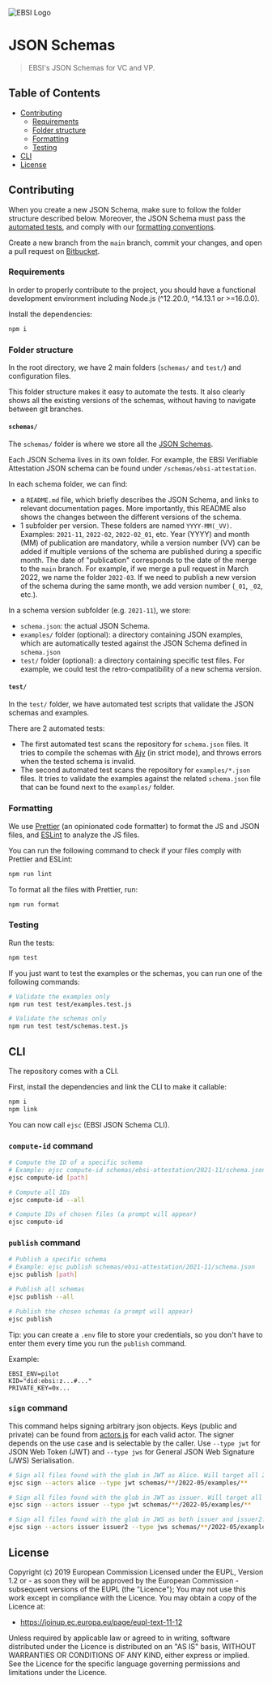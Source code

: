 ![EBSI Logo](https://ec.europa.eu/digital-building-blocks/wikis/images/logo/default-space-logo.svg)

# JSON Schemas

> EBSI's JSON Schemas for VC and VP.

## Table of Contents

- [Contributing](#Contributing)
  - [Requirements](#Requirements)
  - [Folder structure](#Folder-structure)
  - [Formatting](#Formatting)
  - [Testing](#Testing)
- [CLI](#CLI)
- [License](#License)

## Contributing

When you create a new JSON Schema, make sure to follow the folder structure described below. Moreover, the JSON Schema must pass the [automated tests](#Testing), and comply with our [formatting conventions](#Formatting).

Create a new branch from the `main` branch, commit your changes, and open a pull request on [Bitbucket](https://ec.europa.eu/digital-building-blocks/code/projects/EBSI/repos/json-schema/browse).

### Requirements

In order to properly contribute to the project, you should have a functional development environment including Node.js (^12.20.0, ^14.13.1 or >=16.0.0).

Install the dependencies:

```sh
npm i
```

### Folder structure

In the root directory, we have 2 main folders (`schemas/` and `test/`) and configuration files.

This folder structure makes it easy to automate the tests. It also clearly shows all the existing versions of the schemas, without having to navigate between git branches.

#### `schemas/`

The `schemas/` folder is where we store all the [JSON Schemas](https://json-schema.org/).

Each JSON Schema lives in its own folder. For example, the EBSI Verifiable Attestation JSON schema can be found under `/schemas/ebsi-attestation`.

In each schema folder, we can find:

- a `README.md` file, which briefly describes the JSON Schema, and links to relevant documentation pages. More importantly, this README also shows the changes between the different versions of the schema.
- 1 subfolder per version. These folders are named `YYYY-MM(_VV)`. Examples: `2021-11`, `2022-02`, `2022-02_01`, etc. Year (YYYY) and month (MM) of publication are mandatory, while a version number (VV) can be added if multiple versions of the schema are published during a specific month. The date of "publication" corresponds to the date of the merge to the `main` branch. For example, if we merge a pull request in March 2022, we name the folder `2022-03`. If we need to publish a new version of the schema during the same month, we add version number (`_01`, `_02`, etc.).

In a schema version subfolder (e.g. `2021-11`), we store:

- `schema.json`: the actual JSON Schema.
- `examples/` folder (optional): a directory containing JSON examples, which are automatically tested against the JSON Schema defined in `schema.json`
- `test/` folder (optional): a directory containing specific test files. For example, we could test the retro-compatibility of a new schema version.

#### `test/`

In the `test/` folder, we have automated test scripts that validate the JSON schemas and examples.

There are 2 automated tests:

- The first automated test scans the repository for `schema.json` files. It tries to compile the schemas with [Ajv](https://ajv.js.org/) (in strict mode), and throws errors when the tested schema is invalid.
- The second automated test scans the repository for `examples/*.json` files. It tries to validate the examples against the related `schema.json` file that can be found next to the `examples/` folder.

### Formatting

We use [Prettier](https://prettier.io/) (an opinionated code formatter) to format the JS and JSON files, and [ESLint](https://eslint.org/) to analyze the JS files.

You can run the following command to check if your files comply with Prettier and ESLint:

```sh
npm run lint
```

To format all the files with Prettier, run:

```sh
npm run format
```

### Testing

Run the tests:

```sh
npm test
```

If you just want to test the examples or the schemas, you can run one of the following commands:

```sh
# Validate the examples only
npm run test test/examples.test.js

# Validate the schemas only
npm run test test/schemas.test.js
```

## CLI

The repository comes with a CLI.

First, install the dependencies and link the CLI to make it callable:

```sh
npm i
npm link
```

You can now call `ejsc` (EBSI JSON Schema CLI).

### `compute-id` command

```sh
# Compute the ID of a specific schema
# Example: ejsc compute-id schemas/ebsi-attestation/2021-11/schema.json
ejsc compute-id [path]

# Compute all IDs
ejsc compute-id --all

# Compute IDs of chosen files (a prompt will appear)
ejsc compute-id
```

### `publish` command

```sh
# Publish a specific schema
# Example: ejsc publish schemas/ebsi-attestation/2021-11/schema.json
ejsc publish [path]

# Publish all schemas
ejsc publish --all

# Publish the chosen schemas (a prompt will appear)
ejsc publish
```

Tip: you can create a `.env` file to store your credentials, so you don't have to enter them every time you run the `publish` command.

Example:

```
EBSI_ENV=pilot
KID="did:ebsi:z...#..."
PRIVATE_KEY=0x...
```

### `sign` command

This command helps signing arbitrary json objects. Keys (public and private) can be found from [actors.js](cli/commands/sign/actors.js) for each valid actor. The signer depends on the use case and is selectable by the caller. Use `--type jwt` for JSON Web Token (JWT) and `--type jws` for General JSON Web Signature (JWS) Serialisation.

```sh
# Sign all files found with the glob in JWT as Alice. Will target all 2022-05 examples
ejsc sign --actors alice --type jwt schemas/**/2022-05/examples/**

# Sign all files found with the glob in JWT as issuer. Will target all 2022-05 examples
ejsc sign --actors issuer --type jwt schemas/**/2022-05/examples/**

# Sign all files found with the glob in JWS as both issuer and issuer2. Will target all 2022-05 examples
ejsc sign --actors issuer issuer2 --type jws schemas/**/2022-05/examples/**
```

## License

Copyright (c) 2019 European Commission
Licensed under the EUPL, Version 1.2 or - as soon they will be approved by the European Commission - subsequent versions of the EUPL (the "Licence");
You may not use this work except in compliance with the Licence.
You may obtain a copy of the Licence at:

- <https://joinup.ec.europa.eu/page/eupl-text-11-12>

Unless required by applicable law or agreed to in writing, software distributed under the Licence is distributed on an "AS IS" basis, WITHOUT WARRANTIES OR CONDITIONS OF ANY KIND, either express or implied. See the Licence for the specific language governing permissions and limitations under the Licence.
